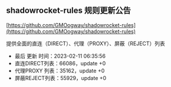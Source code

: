 ## shadowrocket-rules 规则更新公告

[https://github.com/GMOogway/shadowrocket-rules](https://github.com/GMOogway/shadowrocket-rules)

提供全面的直连（DIRECT）、代理（PROXY）、屏蔽（REJECT）列表
- 最后 更新 时间：2023-02-11 06:35:56
- 直连DIRECT列表：66086，update +0
- 代理PROXY 列表：35162，update +0
- 屏蔽REJECT列表：55929，update +0